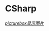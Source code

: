 # CSharp

###### [picturebox显示图片](https://github.com/lsmilesmile/CSharp/blob/master/picturebox%E6%98%BE%E7%A4%BA%E5%9B%BE%E7%89%87.md)


